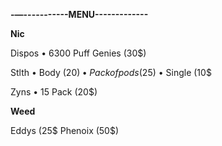 **-—-----------MENU-------------**

**Nic**

Dispos
• 6300 Puff Genies (30$)

Stlth
• Body (20$)
• Pack of pods (25$)
• Single (10$

Zyns
• 15 Pack (20$)

**Weed**

Eddys (25$
Phenoix (50$)
